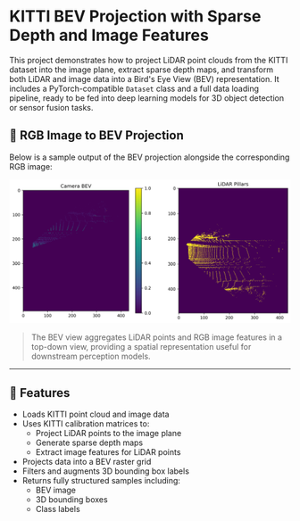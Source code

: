 # KITTI BEV Projection with Sparse Depth and Image Features

This project demonstrates how to project LiDAR point clouds from the KITTI dataset into the image plane, extract sparse depth maps, and transform both LiDAR and image data into a Bird's Eye View (BEV) representation. It includes a PyTorch-compatible `Dataset` class and a full data loading pipeline, ready to be fed into deep learning models for 3D object detection or sensor fusion tasks.

## 📸 RGB Image to BEV Projection

Below is a sample output of the BEV projection alongside the corresponding RGB image:

![BEV Projection Example](combined_bev_visualization_updated.png)

> The BEV view aggregates LiDAR points and RGB image features in a top-down view, providing a spatial representation useful for downstream perception models.

---

## 🧠 Features

- Loads KITTI point cloud and image data
- Uses KITTI calibration matrices to:
  - Project LiDAR points to the image plane
  - Generate sparse depth maps
  - Extract image features for LiDAR points
- Projects data into a BEV raster grid
- Filters and augments 3D bounding box labels
- Returns fully structured samples including:
  - BEV image
  - 3D bounding boxes
  - Class labels

